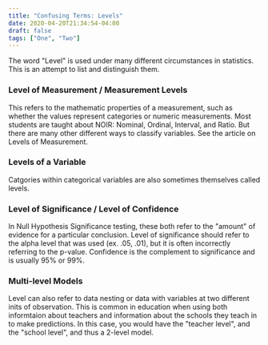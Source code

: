 ```yaml
---
title: "Confusing Terms: Levels"
date: 2020-04-20T21:34:54-04:00
draft: false
tags: ["One", "Two"]
---
```


The word "Level" is used under many different circumstances in statistics. This is an attempt to list and distinguish them. 

<!--more-->

### Level of Measurement / Measurement Levels 

This refers to the mathematic properties of a measurement, such as whether the values represent categories or numeric measurements. Most students are taught about NOIR: Nominal, Ordinal, Interval, and Ratio. But there are many other different ways to classify variables. See the article on Levels of Measurement. 

### Levels of a Variable

Catgories within categorical variables are also sometimes themselves called levels. 

### Level of Significance / Level of Confidence

In Null Hypothesis Significance testing, these both refer to the "amount" of evidence for a particular conclusion. Level of significance should refer to the alpha level that was used (ex. .05, .01), but it is often incorrectly referring to the p-value. Confidence is the complement to significance and is usually 95% or 99%. 

### Multi-level Models

Level can also refer to data nesting or data with variables at two different inits of observation. This is common in education when using both informtaion about teachers and information about the schools they teach in to make predictions. In this case, you would have the "teacher level", and the "school level", and thus a 2-level model. 
